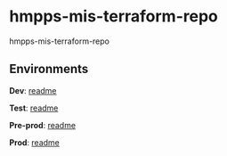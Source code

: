 # hmpps-mis-terraform-repo
hmpps-mis-terraform-repo

## Environments

**Dev**: [readme](https://github.com/ministryofjustice/hmpps-mis-terraform-repo/tree/master/docs/dev)

**Test**: [readme](https://github.com/ministryofjustice/hmpps-mis-terraform-repo/tree/master/docs/test)

**Pre-prod**: [readme](https://github.com/ministryofjustice/hmpps-mis-terraform-repo/tree/master/docs/pre-prod)

**Prod**: [readme](https://github.com/ministryofjustice/hmpps-mis-terraform-repo/tree/master/docs/prod)
